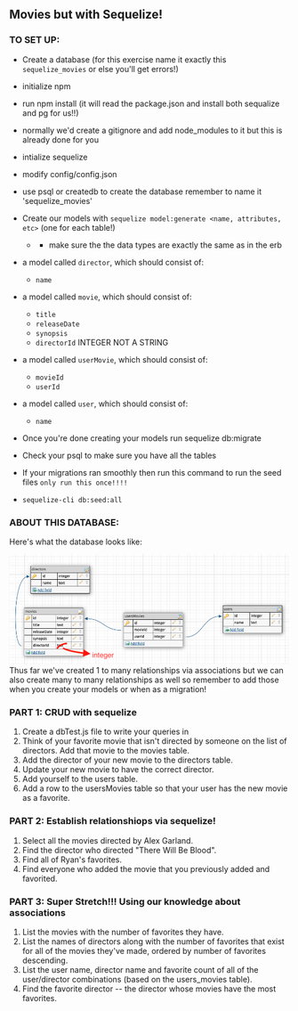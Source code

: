 ## Movies but with Sequelize!

### TO SET UP:

- Create a database (for this exercise name it exactly this `sequelize_movies` or else you'll get errors!)

- initialize npm
- run npm install (it will read the package.json and install both sequalize and pg for us!!)
- normally we'd create a gitignore and add node_modules to it but this is already done for you
- intialize sequelize
- modify config/config.json
- use psql or createdb to create the database remember to name it 'sequelize_movies'
- Create our models with `sequelize model:generate <name, attributes, etc>` (one for each table!)
  - - make sure the the data types are exactly the same as in the erb
- a model called `director`, which should consist of:
  - `name`
- a model called `movie`, which should consist of:

  - `title`
  - `releaseDate`
  - `synopsis`
  - `directorId` INTEGER NOT A STRING

- a model called `userMovie`, which should consist of:

  - `movieId`
  - `userId`

- a model called `user`, which should consist of:

  - `name`

- Once you're done creating your models run sequelize db:migrate
- Check your psql to make sure you have all the tables
- If your migrations ran smoothly then run this command to run the seed files `only run this once!!!!`
- `sequelize-cli db:seed:all`

### ABOUT THIS DATABASE:

Here's what the database looks like:

![erd](./erd.png)
Thus far we've created 1 to many relationships via associations but we can also create many to many relationships as well so remember to add those when you create your models or when as a migration!

### PART 1: CRUD with sequelize

1. Create a dbTest.js file to write your queries in
1. Think of your favorite movie that isn't directed by someone on the list of directors. Add that movie to the movies table.
1. Add the director of your new movie to the directors table.
1. Update your new movie to have the correct director.
1. Add yourself to the users table.
1. Add a row to the usersMovies table so that your user has the new movie as a favorite.

### PART 2: Establish relationshiops via sequelize!

1. Select all the movies directed by Alex Garland.
2. Find the director who directed "There Will Be Blood".
3. Find all of Ryan's favorites.
4. Find everyone who added the movie that you previously added and favorited.

### PART 3: Super Stretch!!! Using our knowledge about associations

1. List the movies with the number of favorites they have.
2. List the names of directors along with the number of favorites that exist for all of the movies they've made, ordered by number of favorites descending.
3. List the user name, director name and favorite count of all of the user/director combinations (based on the users_movies table).
4. Find the favorite director -- the director whose movies have the most favorites.
